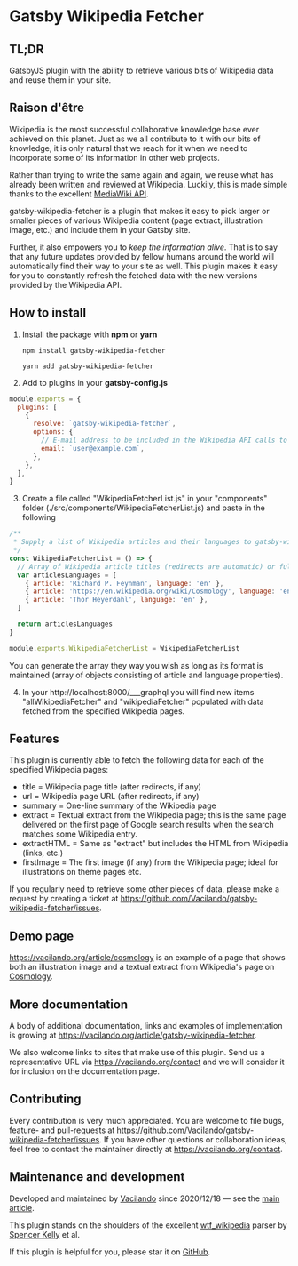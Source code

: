 # Gatsby Wikipedia Fetcher

<sup></sup>
## TL;DR

GatsbyJS plugin with the ability to retrieve various bits of Wikipedia data and reuse them in your site.

## Raison d'être

Wikipedia is the most successful collaborative knowledge base ever achieved on this planet. Just as we all contribute to it with our bits of knowledge, it is only natural that we reach for it when we need to incorporate some of its information in other web projects.

Rather than trying to write the same again and again, we reuse what has already been written and reviewed at Wikipedia. Luckily, this is made simple thanks to the excellent [MediaWiki API](https://www.mediawiki.org/wiki/API:Main_page).

gatsby-wikipedia-fetcher is a plugin that makes it easy to pick larger or smaller pieces of various Wikipedia content (page extract, illustration image, etc.) and include them in your Gatsby site.

Further, it also empowers you to _keep the information alive_. That is to say that any future updates provided by fellow humans around the world will automatically find their way to your site as well. This plugin makes it easy for you to constantly refresh the fetched data with the new versions provided by the Wikipedia API.

## How to install

1. Install the package with **npm** or **yarn**

   `npm install gatsby-wikipedia-fetcher`

   `yarn add gatsby-wikipedia-fetcher`

2. Add to plugins in your **gatsby-config.js**

```javascript
module.exports = {
  plugins: [
    {
      resolve: `gatsby-wikipedia-fetcher`,
      options: {
        // E-mail address to be included in the Wikipedia API calls to limit the risk of being blacklisted.
        email: `user@example.com`,
      },
    },
  ],
}
```

3. Create a file called "WikipediaFetcherList.js" in your "components" folder (./src/components/WikipediaFetcherList.js) and paste in the following

```javascript
/**
 * Supply a list of Wikipedia articles and their languages to gatsby-wikipedia-fetcher.
 */
const WikipediaFetcherList = () => {
  // Array of Wikipedia article titles (redirects are automatic) or full URLs and their language codes (may be empty strings).
  var articlesLanguages = [
    { article: 'Richard P. Feynman', language: 'en' },
    { article: 'https://en.wikipedia.org/wiki/Cosmology', language: 'en' },
    { article: 'Thor Heyerdahl', language: 'en' },
  ]

  return articlesLanguages
}

module.exports.WikipediaFetcherList = WikipediaFetcherList
```

You can generate the array they way you wish as long as its format is maintained (array of objects consisting of article and language properties).

4. In your http://localhost:8000/___graphql you will find new items "allWikipediaFetcher" and "wikipediaFetcher" populated with data fetched from the specified Wikipedia pages.

## Features

This plugin is currently able to fetch the following data for each of the specified Wikipedia pages:

- title = Wikipedia page title (after redirects, if any)
- url = Wikipedia page URL (after redirects, if any)
- summary = One-line summary of the Wikipedia page
- extract = Textual extract from the Wikipedia page; this is the same page delivered on the first page of Google search results when the search matches some Wikipedia entry.
- extractHTML = Same as "extract" but includes the HTML from Wikipedia (links, etc.)
- firstImage = The first image (if any) from the Wikipedia page; ideal for illustrations on theme pages etc.

If you regularly need to retrieve some other pieces of data, please make a request by creating a ticket at https://github.com/Vacilando/gatsby-wikipedia-fetcher/issues.

## Demo page

https://vacilando.org/article/cosmology is an example of a page that shows both an illustration image and a textual extract from Wikipedia's page on [Cosmology](https://en.wikipedia.org/wiki/Cosmology).

## More documentation

A body of additional documentation, links and examples of implementation is growing at https://vacilando.org/article/gatsby-wikipedia-fetcher.

We also welcome links to sites that make use of this plugin. Send us a representative URL via https://vacilando.org/contact and we will consider it for inclusion on the documentation page.

## Contributing

Every contribution is very much appreciated. You are welcome to file bugs, feature- and pull-requests at https://github.com/Vacilando/gatsby-wikipedia-fetcher/issues. If you have other questions or collaboration ideas, feel free to contact the maintainer directly at https://vacilando.org/contact.

## Maintenance and development

Developed and maintained by [Vacilando](https://github.com/Vacilando) since 2020/12/18 — see the [main article](https://vacilando.org/article/gatsby-wikipedia-fetcher).

This plugin stands on the shoulders of the excellent [wtf_wikipedia](https://github.com/spencermountain/wtf_wikipedia) parser by [Spencer Kelly](https://github.com/spencermountain) et al.

If this plugin is helpful for you, please star it on [GitHub](https://github.com/Vacilando/gatsby-wikipedia-fetcher).
<sup></sup>
